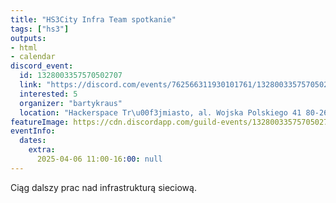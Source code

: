 ```yaml
---
title: "HS3City Infra Team spotkanie"
tags: ["hs3"]
outputs:
- html
- calendar
discord_event:
  id: 1328003357570502707
  link: "https://discord.com/events/762566311930101761/1328003357570502707"
  interested: 5
  organizer: "bartykraus"
  location: "Hackerspace Tr\u00f3jmiasto, al. Wojska Polskiego 41 80-268 Gda\u0144sk"
featureImage: https://cdn.discordapp.com/guild-events/1328003357570502707/66775f89f2d21829ea98d9a7791a8ba2.png?size=1024
eventInfo:
  dates:
    extra:
      2025-04-06 11:00-16:00: null
---
```

Ciąg dalszy prac nad infrastrukturą sieciową.
